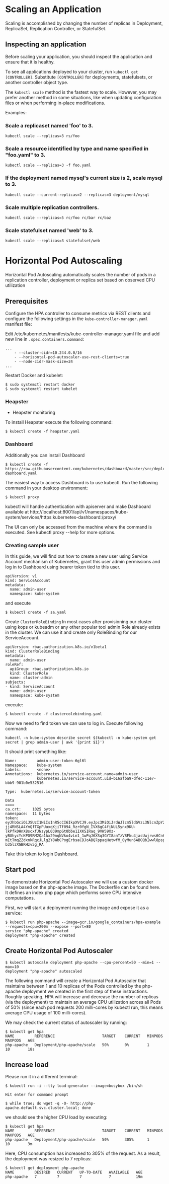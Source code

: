 # Scaling an Application

Scaling is accomplished by changing the number of replicas in Deployment, ReplicaSet, Replication Controller, or StatefulSet.

## Inspecting an application
Before scaling your application, you should inspect the application and ensure that it is healthy.

To see all applications deployed to your cluster, run `kubectl get [CONTROLLER]`. Substitute `[CONTROLLER]` for deployments, statefulsets, or another controller object type.

The `kubectl scale` method is the fastest way to scale. However, you may prefer another method in some situations, like when updating configuration files or when performing in-place modifications.

Examples:
  ### Scale a replicaset named 'foo' to 3.
  ```
  kubectl scale --replicas=3 rs/foo
  ```

  ### Scale a resource identified by type and name specified in "foo.yaml" to 3.
  ```
  kubectl scale --replicas=3 -f foo.yaml
  ```
  ### If the deployment named mysql's current size is 2, scale mysql to 3.
  ```
  kubectl scale --current-replicas=2 --replicas=3 deployment/mysql
  ``` 
  ### Scale multiple replication controllers.
  ```
  kubectl scale --replicas=5 rc/foo rc/bar rc/baz
  ```
  ### Scale statefulset named 'web' to 3.
  ```
  kubectl scale --replicas=3 statefulset/web
  ```
  
# Horizontal Pod Autoscaling

Horizontal Pod Autoscaling automatically scales the number of pods in a replication controller, deployment or replica set based on observed CPU utilization

## Prerequisites
Configure the HPA controller to consume metrics via REST clients and configure the following settings in the `kube-controller-manager.yaml` manifest file:

Edit /etc/kubernetes/manifests/kube-controller-manager.yaml file and add new line in `.spec.containers.command`:

```
...
    - --cluster-cidr=10.244.0.0/16
    - --horizontal-pod-autoscaler-use-rest-clients=true
    - --node-cidr-mask-size=24
...
```
Restart Docker and kubelet:
```
$ sudo systemctl restart docker
$ sudo systemctl restart kubelet
```

### Heapster

* Heapster monitoring

To install Heapster execute the following command:

```
$ kubectl create -f heapster.yaml
```
### Dashboard

Additionally you can install Dashboard

```
$ kubectl create -f https://raw.githubusercontent.com/kubernetes/dashboard/master/src/deploy/recommended/kubernetes-dashboard.yaml
```

The easiest way to access Dashboard is to use kubectl. Run the following command in your desktop environment:
```
$ kubectl proxy
```
kubectl will handle authentication with apiserver and make Dashboard available at http://localhost:8001/api/v1/namespaces/kube-system/services/https:kubernetes-dashboard:/proxy/

The UI can only be accessed from the machine where the command is executed. See kubectl proxy --help for more options.

### Creating sample user
In this guide, we will find out how to create a new user using Service Account mechanism of Kubernetes, grant this user admin permissions and log in to Dashboard using bearer token tied to this user.

```
apiVersion: v1
kind: ServiceAccount
metadata:
  name: admin-user
  namespace: kube-system
```
and execute

```
$ kubectl create -f sa.yaml
```
Create `ClusterRoleBinding`
In most cases after provisioning our cluster using kops or kubeadm or any other popular tool admin Role already exists in the cluster. We can use it and create only RoleBinding for our ServiceAccount.
```
apiVersion: rbac.authorization.k8s.io/v1beta1
kind: ClusterRoleBinding
metadata:
  name: admin-user
roleRef:
  apiGroup: rbac.authorization.k8s.io
  kind: ClusterRole
  name: cluster-admin
subjects:
- kind: ServiceAccount
  name: admin-user
  namespace: kube-system

```
execute:
```
$ kubectl create -f clustercolebinding.yaml
```
Now we need to find token we can use to log in. Execute following command:
```
kubectl -n kube-system describe secret $(kubectl -n kube-system get secret | grep admin-user | awk '{print $1}')
```

It should print something like:
```
Name:         admin-user-token-6gl6l
Namespace:    kube-system
Labels:       <none>
Annotations:  kubernetes.io/service-account.name=admin-user
              kubernetes.io/service-account.uid=b16afba9-dfec-11e7-bbb9-901b0e532516

Type:  kubernetes.io/service-account-token

Data
====
ca.crt:     1025 bytes
namespace:  11 bytes
token:      eyJhbGciOiJSUzI1NiIsInR5cCI6IkpXVCJ9.eyJpc3MiOiJrdWJlcm5ldGVzL3NlcnZpY2VhY2NvdW50Iiwia3ViZXJuZXRlcy5pby9zZXJ2aWNlYWNjb3VudC9uYW1lc3BhY2UiOiJrdWJlLXN5c3RlbSIsImt1YmVybmV0ZXMuaW8vc2VydmljZWFjY291bnQvc2VjcmV0Lm5hbWUiOiJhZG1pbi11c2VyLXRva2VuLTZnbDZsIiwia3ViZXJuZXRlcy5pby9zZXJ2aWNlYWNjb3VudC9zZXJ2aWNlLWFjY291bnQubmFtZSI6ImFkbWluLXVzZXIiLCJrdWJlcm5ldGVzLmlvL3NlcnZpY2VhY2NvdW50L3NlcnZpY2UtYWNjb3VudC51aWQiOiJiMTZhZmJhOS1kZmVjLTExZTctYmJiOS05MDFiMGU1MzI1MTYiLCJzdWIiOiJzeXN0ZW06c2VydmljZWFjY291bnQ6a3ViZS1zeXN0ZW06YWRtaW4tdXNlciJ9.M70CU3lbu3PP4OjhFms8PVL5pQKj-jj4RNSLA4YmQfTXpPUuxqXjiTf094_Rzr0fgN_IVX6gC4fiNUL5ynx9KU-lkPfk0HnX8scxfJNzypL039mpGt0bbe1IXKSIRaq_9VW59Xz-yBUhycYcKPO9RM2Qa1Ax29nqNVko4vLn1_1wPqJ6XSq3GYI8anTzV8Fku4jasUwjrws6Cn6_sPEGmL54sq5R4Z5afUtv-mItTmqZZdxnkRqcJLlg2Y8WbCPogErbsaCDJoABQ7ppaqHetwfM_0yMun6ABOQbIwwl8pspJhpplKwyo700OSpvTT9zlBsu-b35lzXGBRHzv5g_RA
```
Take this token to login Dashboard.

## Start pod

To demonstrate Horizontal Pod Autoscaler we will use a custom docker image based on the php-apache image. The Dockerfile can be found here. It defines an index.php page which performs some CPU intensive computations.

First, we will start a deployment running the image and expose it as a service:

```
$ kubectl run php-apache --image=gcr.io/google_containers/hpa-example --requests=cpu=200m --expose --port=80
service "php-apache" created
deployment "php-apache" created

```

## Create Horizontal Pod Autoscaler

```
$ kubectl autoscale deployment php-apache --cpu-percent=50 --min=1 --max=10
deployment "php-apache" autoscaled

```
The following command will create a Horizontal Pod Autoscaler that maintains between 1 and 10 replicas of the Pods controlled by the php-apache deployment we created in the first step of these instructions.
Roughly speaking, HPA will increase and decrease the number of replicas (via the deployment) to maintain an average CPU utilization across all Pods of 50% (since each pod requests 200 milli-cores by kubectl run, this means average CPU usage of 100 milli-cores). 

We may check the current status of autoscaler by running:

```
$ kubectl get hpa
NAME         REFERENCE                     TARGET    CURRENT   MINPODS   MAXPODS   AGE
php-apache   Deployment/php-apache/scale   50%       0%        1         10        18s
```

## Increase load

Please run it in a different terminal:

```
$ kubectl run -i --tty load-generator --image=busybox /bin/sh

Hit enter for command prompt

$ while true; do wget -q -O- http://php-apache.default.svc.cluster.local; done
```

we should see the higher CPU load by executing:
```
$ kubectl get hpa
NAME         REFERENCE                     TARGET    CURRENT   MINPODS   MAXPODS   AGE
php-apache   Deployment/php-apache/scale   50%       305%      1         10        3m
```
Here, CPU consumption has increased to 305% of the request. As a result, the deployment was resized to 7 replicas:
```
$ kubectl get deployment php-apache
NAME         DESIRED   CURRENT   UP-TO-DATE   AVAILABLE   AGE
php-apache   7         7         7            7           19m
```
